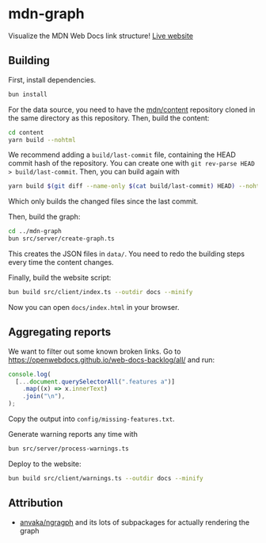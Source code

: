 # mdn-graph

Visualize the MDN Web Docs link structure! [Live website](https://jc-verse.github.io/mdn-graph/)

## Building

First, install dependencies.

```sh
bun install
```

For the data source, you need to have the [mdn/content](https://github.com/mdn/content) repository cloned in the same directory as this repository. Then, build the content:

```sh
cd content
yarn build --nohtml
```

We recommend adding a `build/last-commit` file, containing the HEAD commit hash of the repository. You can create one with `git rev-parse HEAD > build/last-commit`. Then, you can build again with

```sh
yarn build $(git diff --name-only $(cat build/last-commit) HEAD) --nohtml && git rev-parse HEAD > build/last-commit
```

Which only builds the changed files since the last commit.

Then, build the graph:

```sh
cd ../mdn-graph
bun src/server/create-graph.ts
```

This creates the JSON files in `data/`. You need to redo the building steps every time the content changes.

Finally, build the website script:

```sh
bun build src/client/index.ts --outdir docs --minify
```

Now you can open `docs/index.html` in your browser.

## Aggregating reports

We want to filter out some known broken links. Go to https://openwebdocs.github.io/web-docs-backlog/all/ and run:

```js
console.log(
  [...document.querySelectorAll(".features a")]
    .map((x) => x.innerText)
    .join("\n"),
);
```

Copy the output into `config/missing-features.txt`.

Generate warning reports any time with

```sh
bun src/server/process-warnings.ts
```

Deploy to the website:

```sh
bun build src/client/warnings.ts --outdir docs --minify
```

## Attribution

- [anvaka/ngragph](https://github.com/anvaka/ngraph) and its lots of subpackages for actually rendering the graph

